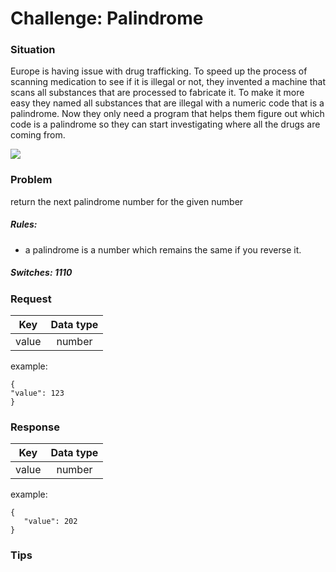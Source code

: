 # Challenge: Palindrome

### Situation

Europe is having issue with drug trafficking. To speed up the process of scanning medication to see if it is illegal or not, they invented a machine that scans all substances that are processed to fabricate it.
To make it more easy they named all substances that are illegal with a numeric code that is a palindrome. Now they only need a program that 
helps them figure out which code is a palindrome so they can start investigating where all the drugs are coming from.

<img src="http://www.panamatoday.com/sites/default/files/styles/large/public/2017-04/drug%20traffic.jpg?itok=-8RAl4Ch"/>

### Problem

return the next palindrome number for the given number

##### Rules:
 - a palindrome is a number which remains the same if you reverse it.
 
 ##### Switches: 1110

 
### Request

| Key           | Data type     | 
|:-------------:|:-------------:| 
| value         |   number      | 
example:
```
{
"value": 123
}
```

### Response

| Key           | Data type     |
|:-------------:|:-------------:| 
| value         | number        |
example:    
```
{
   "value": 202
}
```


### Tips